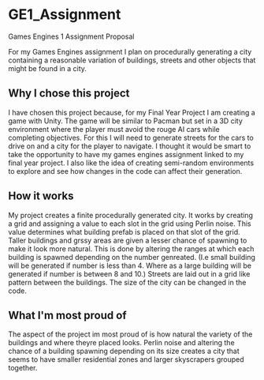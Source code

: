 # GE1_Assignment
Games Engines 1 Assignment Proposal

For my Games Engines assignment I plan on procedurally generating a city containing a reasonable variation of buildings, streets and other objects that might be found in a city. 


## Why I chose this project
I have chosen this project because, for my Final Year Project I am creating a game with Unity. The game will be similar to Pacman but set in a 3D city environment where the player must avoid the rouge AI cars while completing objectives. For this I will need to generate streets for the cars to drive on and a city for the player to navigate. I thought it would be smart to take the opportunity to have my games engines assignment linked to my final year project. I also like the idea of creating semi-random environments to explore and see how changes in the code can affect their generation.


## How it works
My project creates a finite procedurally generated city. It works by creating a grid and assigning a value to each slot in the grid using Perlin noise. This value determines what building prefab is placed on that slot of the grid. Taller buildings and grssy areas are given a lesser chance of spawning to make it look more natural. This is done by altering the ranges at which each building is spawned depending on the number genreated. (I.e small building will be generated if number is less than 4. Where as a large building will be generated if number is between 8 and 10.) Streets are laid out in a grid like pattern between the buildings. The size of the city can be changed in the code.


## What I'm most proud of
The aspect of the project im most proud of is how natural the variety of the buildings and where theyre placed looks. Perlin noise and altering the chance of a building spawning depending on its size creates a city that seems to have smaller residential zones and larger skyscrapers grouped together.
